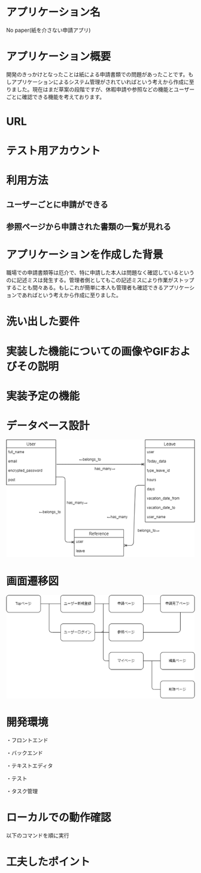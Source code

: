 # アプリケーション名
No paper(紙を介さない申請アプリ)

# アプリケーション概要
開発のきっかけとなったことは紙による申請書類での問題があったことです。もしアプリケーションによるシステム管理がされていればという考えから作成に至りました。現在はまだ草案の段階ですが、休暇申請や参照などの機能とユーザーごとに確認できる機能を考えております。

# URL


# テスト用アカウント


# 利用方法

## ユーザーごとに申請ができる

## 参照ページから申請された書類の一覧が見れる

# アプリケーションを作成した背景
職場での申請書類等は厄介で、特に申請した本人は問題なく確認しているというのに記述ミスは発生する。管理者側としてもこの記述ミスにより作業がストップすることも間々ある。もしこれが簡単に本人も管理者も確認できるアプリケーションであればという考えから作成に至りました。

# 洗い出した要件


# 実装した機能についての画像やGIFおよびその説明


# 実装予定の機能





# データベース設計
![alt text](nopaper.png)

# 画面遷移図
![alt text](gamen.png)

# 開発環境
・フロントエンド

・バックエンド

・テキストエディタ

・テスト

・タスク管理

# ローカルでの動作確認
以下のコマンドを順に実行



# 工夫したポイント

